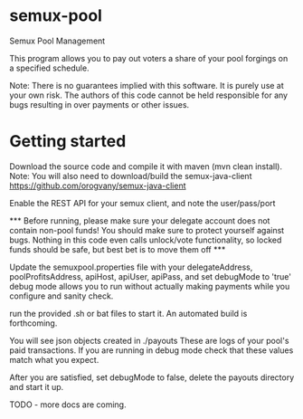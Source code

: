 # semux-pool
Semux Pool Management 

This program allows you to pay out voters a share of your pool forgings on a specified schedule.

Note:  There is no guarantees implied with this software.  It is purely use at your own risk.  The authors of this code cannot be held responsible for any bugs resulting in over payments or other issues.

# Getting started

Download the source code and compile it with maven (mvn clean install).
Note: You will also need to download/build the semux-java-client https://github.com/orogvany/semux-java-client

Enable the REST API for your semux client, and note the user/pass/port

*** Before running, please make sure your delegate account does not contain non-pool funds!  You should make sure to protect yourself against bugs.  Nothing in this code even calls unlock/vote functionality, so locked funds should be safe, but best bet is to move them off ***

Update the semuxpool.properties file with your delegateAddress, poolProfitsAddress, apiHost, apiUser, apiPass, and set debugMode to 'true'
debug mode allows you to run without actually making payments while you configure and sanity check.

run the provided .sh or bat files to start it.  An automated build is forthcoming.

You will see json objects created in ./payouts  These are logs of your pool's paid transactions.  If you are running in debug mode check that these values match what you expect.

After you are satisfied, set debugMode to false, delete the payouts directory and start it up.

TODO - more docs are coming.
